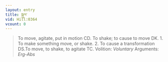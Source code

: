 ```yaml
---
layout: entry
title: སྒུལ་
vid: Hill:0364
vcount: 0
---
```

> To move, agitate, put in motion CD\. To shake; to cause to move DK\. 1\. To make something move, or shake\. 2\. To cause a transformation DS\.To move, to shake, to agitate TC\.
> Volition: _Voluntary_
> Arguments: _Erg-Abs_


